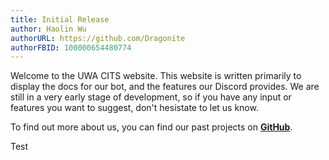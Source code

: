 ```yaml
---
title: Initial Release
author: Haolin Wu
authorURL: https://github.com/Dragonite
authorFBID: 100000654480774
---
```

Welcome to the UWA CITS website. This website is written primarily to display the docs for our bot, and the features our Discord provides. We are still in a very early stage of development, so if you have any input or features you want to suggest, don't hesistate to let us know.

To find out more about us, you can find our past projects on **[GitHub](https://www.github.com/minisquad)**.
<!--truncate-->
Test
